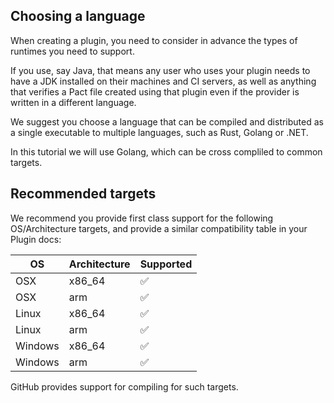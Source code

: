 ## Choosing a language

When creating a plugin, you need to consider in advance the types of runtimes you need to support.

If you use, say Java, that means any user who uses your plugin needs to have a JDK installed on their machines and CI servers, as well as anything that verifies a Pact file created using that plugin even if the provider is written in a different language.

We suggest you choose a language that can be compiled and distributed as a single executable to multiple languages, such as Rust, Golang or .NET.

In this tutorial we will use Golang, which can be cross compliled to common targets.

## Recommended targets

We recommend you provide first class support for the following OS/Architecture targets, and provide a similar compatibility table in your Plugin docs:

| OS      | Architecture | Supported |
| ------- | ------------ | --------- |
| OSX     | x86_64       | ✅         |
| OSX     | arm          | ✅         |
| Linux   | x86_64       | ✅         |
| Linux   | arm          | ✅         |
| Windows | x86_64       | ✅         |
| Windows | arm          | ✅         |

GitHub provides support for compiling for such targets.